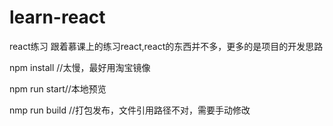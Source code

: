# learn-react
react练习
跟着慕课上的练习react,react的东西并不多，更多的是项目的开发思路

npm install //太慢，最好用淘宝镜像

npm run start//本地预览

nmp run build //打包发布，文件引用路径不对，需要手动修改
